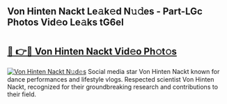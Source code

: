 ## Von Hinten Nackt Le𝚊k𝚎d N𝚞𝚍es - Part-LGc Photos Vid𝚎o Le𝚊ks tG6el

# <h2><a href="http://fb3reli.evod.top/?m=Von+Hinten+Nackt">🔗 👉🔴 Von Hinten Nackt Vid𝚎o Ph𝚘t𝚘s</a></h2>

[![Von Hinten Nackt N𝚞d𝚎s](https://i.imgur.com/8V9OHl7.gif)](http://fb3reli.evod.top/?m=Von+Hinten+Nackt)
Social media star Von Hinten Nackt known for dance performances and lifestyle vlogs. Respected scientist Von Hinten Nackt, recognized for their groundbreaking research and contributions to their field. 
